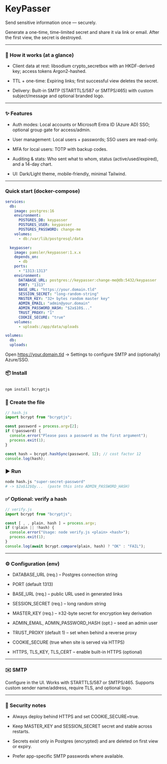 # KeyPasser

Send sensitive information once — securely.

Generate a one-time, time-limited secret and share it via link or email. After the first view, the secret is destroyed.

--------------------------------------------------------------------------------------

### 🔑 How it works (at a glance)

- Client data at rest: libsodium crypto_secretbox with an HKDF-derived key; access tokens Argon2-hashed.

- TTL + one-time: Expiring links; first successful view deletes the secret.

- Delivery: Built-in SMTP (STARTTLS/587 or SMTPS/465) with custom subject/message and optional branded logo.

--------------------------------------------------------------------------------------

### ✨ Features

- Auth modes: Local accounts or Microsoft Entra ID (Azure AD) SSO; optional group gate for access/admin.

- User management: Local users + passwords; SSO users are read-only.

- MFA for local users: TOTP with backup codes.

- Auditing & stats: Who sent what to whom, status (active/used/expired), and a 14-day chart.

- UI: Dark/Light theme, mobile-friendly, minimal Tailwind.

--------------------------------------------------------------------------------------
### Quick start (docker-compose)

```yaml
services:
  db:
    image: postgres:16
    environment:
      POSTGRES_DB: keypasser
      POSTGRES_USER: keypasser
      POSTGRES_PASSWORD: change-me
    volumes:
      - db:/var/lib/postgresql/data

  keypasser:
    image: pamsler/keypasser:1.x.x
    depends_on:
      - db
    ports:
      - "1313:1313"
    environment:
      DATABASE_URL: postgres://keypasser:change-me@db:5432/keypasser
      PORT: "1313"
      BASE_URL: "https://your.domain.tld"
      SESSION_SECRET: "long-random-string"
      MASTER_KEY: "32+ bytes random master key"
      ADMIN_EMAIL: "admin@your.domain"
      ADMIN_PASSWORD_HASH: "$2a$10$..."
      TRUST_PROXY: "1"
      COOKIE_SECURE: "true"
    volumes:
      - uploads:/app/data/uploads

volumes:
  db:
  uploads:
```

Open https://your.domain.tld → Settings to configure SMTP and (optionally) Azure/SSO.

### 📦 Install
```bash

npm install bcryptjs
```

### 📁 Create the file
```js
// hash.js
import bcrypt from "bcryptjs";

const password = process.argv[2];
if (!password) {
  console.error("Please pass a password as the first argument");
  process.exit(1);
}

const hash = bcrypt.hashSync(password, 12); // cost factor 12
console.log(hash);
```

### ▶️ Run
```bash
node hash.js "super-secret-password"
# -> $2a$12$Qy...  (paste this into ADMIN_PASSWORD_HASH)
```

### ✅ Optional: verify a hash

```js
// verify.js
import bcrypt from "bcryptjs";

const [ , , plain, hash ] = process.argv;
if (!plain || !hash) {
  console.error("Usage: node verify.js <plain> <hash>");
  process.exit(1);
}
console.log(await bcrypt.compare(plain, hash) ? "OK" : "FAIL");
```
--------------------------------------------------------------------------------------

### ⚙️ Configuration (env)

- DATABASE_URL (req.) – Postgres connection string

- PORT (default 1313)

- BASE_URL (req.) – public URL used in generated links

- SESSION_SECRET (req.) – long random string

- MASTER_KEY (req.) – ≥32-byte secret for encryption key derivation

- ADMIN_EMAIL, ADMIN_PASSWORD_HASH (opt.) – seed an admin user

- TRUST_PROXY (default 1) – set when behind a reverse proxy

- COOKIE_SECURE (true when site is served via HTTPS)

- HTTPS, TLS_KEY, TLS_CERT – enable built-in HTTPS (optional)

--------------------------------------------------------------------------------------

### ✉️ SMTP

Configure in the UI. Works with STARTTLS/587 or SMTPS/465.
Supports custom sender name/address, require TLS, and optional logo.

--------------------------------------------------------------------------------------

### 🔐 Security notes

- Always deploy behind HTTPS and set COOKIE_SECURE=true.

- Keep MASTER_KEY and SESSION_SECRET secret and stable across restarts.

- Secrets exist only in Postgres (encrypted) and are deleted on first view or expiry.

- Prefer app-specific SMTP passwords where available.

